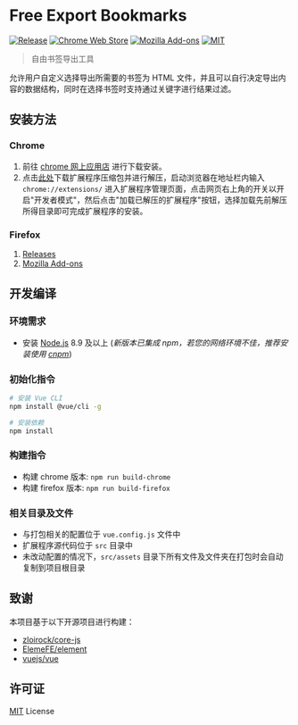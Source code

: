 # Free Export Bookmarks

[![Release](https://img.shields.io/github/v/release/LightAPIs/free-export-bookmarks.svg?color=orange)](https://github.com/LightAPIs/free-export-bookmarks/releases/latest) [![Chrome Web Store](https://img.shields.io/chrome-web-store/v/dkbihgadoohejmlhpffffbmbhmkhjbfi?maxAge=86400)](https://chrome.google.com/webstore/detail/free-export-bookmarks/dkbihgadoohejmlhpffffbmbhmkhjbfi) [![Mozilla Add-ons](https://img.shields.io/amo/v/free-export-bookmarks)](https://addons.mozilla.org/zh-CN/firefox/addon/free-export-bookmarks/) [![MIT](https://img.shields.io/badge/license-MIT-green)](/LICENSE)

> 自由书签导出工具

允许用户自定义选择导出所需要的书签为 HTML 文件，并且可以自行决定导出内容的数据结构，同时在选择书签时支持通过关键字进行结果过滤。

## 安装方法

### Chrome

1. 前往 [chrome 网上应用店](https://chrome.google.com/webstore/detail/free-export-bookmarks/dkbihgadoohejmlhpffffbmbhmkhjbfi) 进行下载安装。
2. 点击[此处](https://github.com/LightAPIs/free-export-bookmarks/releases/latest)下载扩展程序压缩包并进行解压，启动浏览器在地址栏内输入 `chrome://extensions/` 进入扩展程序管理页面，点击网页右上角的开关以开启"开发者模式"，然后点击"加载已解压的扩展程序"按钮，选择加载先前解压所得目录即可完成扩展程序的安装。

### Firefox

1. [Releases](https://github.com/LightAPIs/free-export-bookmarks/releases/latest)
2. [Mozilla Add-ons](https://addons.mozilla.org/zh-CN/firefox/addon/free-export-bookmarks/)

## 开发编译

### 环境需求

- 安装 [Node.js](https://nodejs.org/) 8.9 及以上 (_新版本已集成 npm，若您的网络环境不佳，推荐安装使用 [cnpm](https://github.com/cnpm/cnpm)_)

### 初始化指令

```bash
# 安装 Vue CLI
npm install @vue/cli -g

# 安装依赖
npm install
```

### 构建指令

- 构建 chrome 版本: `npm run build-chrome`
- 构建 firefox 版本: `npm run build-firefox`

### 相关目录及文件

- 与打包相关的配置位于 `vue.config.js` 文件中
- 扩展程序源代码位于 `src` 目录中
- 未改动配置的情况下，`src/assets` 目录下所有文件及文件夹在打包时会自动复制到项目根目录

## 致谢

本项目基于以下开源项目进行构建：

- [zloirock/core-js](https://github.com/zloirock/core-js)
- [ElemeFE/element](https://github.com/ElemeFE/element)
- [vuejs/vue](https://github.com/vuejs/vue)

## 许可证

[MIT](/LICENSE) License
